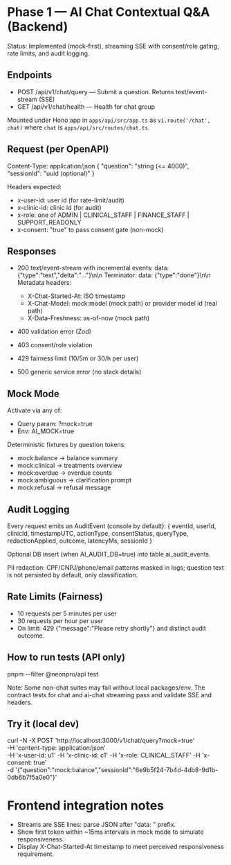 # Phase 1 — AI Chat Contextual Q&A (Backend)

Status: Implemented (mock-first), streaming SSE with consent/role gating, rate limits, and audit logging.

## Endpoints

- POST /api/v1/chat/query — Submit a question. Returns text/event-stream (SSE)
- GET /api/v1/chat/health — Health for chat group

Mounted under Hono app in `apps/api/src/app.ts` as `v1.route('/chat', chat)` where `chat` is `apps/api/src/routes/chat.ts`.

## Request (per OpenAPI)

Content-Type: application/json
{
"question": "string (<= 4000)",
"sessionId": "uuid (optional)"
}

Headers expected:

- x-user-id: user id (for rate-limit/audit)
- x-clinic-id: clinic id (for audit)
- x-role: one of ADMIN | CLINICAL_STAFF | FINANCE_STAFF | SUPPORT_READONLY
- x-consent: "true" to pass consent gate (non-mock)

## Responses

- 200 text/event-stream with incremental events:
  data: {"type":"text","delta":"..."}\n\n
  Terminator:
  data: {"type":"done"}\n\n
  Metadata headers:
  - X-Chat-Started-At: ISO timestamp
  - X-Chat-Model: mock:model (mock path) or provider model id (real path)
  - X-Data-Freshness: as-of-now (mock path)

- 400 validation error (Zod)
- 403 consent/role violation
- 429 fairness limit (10/5m or 30/h per user)
- 500 generic service error (no stack details)

## Mock Mode

Activate via any of:

- Query param: ?mock=true
- Env: AI_MOCK=true

Deterministic fixtures by question tokens:

- mock:balance → balance summary
- mock:clinical → treatments overview
- mock:overdue → overdue counts
- mock:ambiguous → clarification prompt
- mock:refusal → refusal message

## Audit Logging

Every request emits an AuditEvent (console by default):
{ eventId, userId, clinicId, timestampUTC, actionType, consentStatus, queryType, redactionApplied, outcome, latencyMs, sessionId }

Optional DB insert (when AI_AUDIT_DB=true) into table ai_audit_events.

PII redaction: CPF/CNPJ/phone/email patterns masked in logs; question text is not persisted by default, only classification.

## Rate Limits (Fairness)

- 10 requests per 5 minutes per user
- 30 requests per hour per user
- On limit: 429 {"message":"Please retry shortly"} and distinct audit outcome.

## How to run tests (API only)

pnpm --filter @neonpro/api test

Note: Some non-chat suites may fail without local packages/env. The contract tests for chat and ai-chat streaming pass and validate SSE and headers.

## Try it (local dev)

curl -N -X POST 'http://localhost:3000/v1/chat/query?mock=true' \
 -H 'content-type: application/json' \
 -H 'x-user-id: u1' -H 'x-clinic-id: c1' -H 'x-role: CLINICAL_STAFF' -H 'x-consent: true' \
 -d '{"question":"mock:balance","sessionId":"6e9b5f24-7b4d-4db8-9d1b-0db6b7f5a0e0"}'

# Frontend integration notes

- Streams are SSE lines: parse JSON after "data: " prefix.
- Show first token within ~15ms intervals in mock mode to simulate responsiveness.
- Display X-Chat-Started-At timestamp to meet perceived responsiveness requirement.
